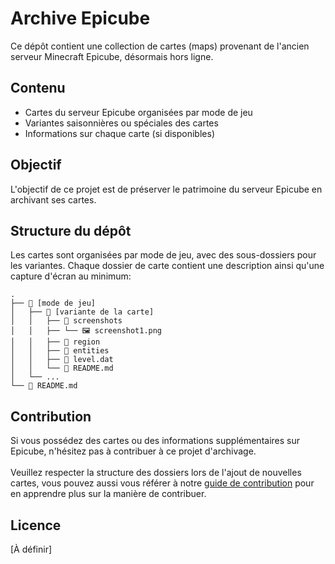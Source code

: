 # Archive Epicube

Ce dépôt contient une collection de cartes (maps) provenant de l'ancien serveur Minecraft Epicube, désormais hors ligne.

## Contenu

- Cartes du serveur Epicube organisées par mode de jeu
- Variantes saisonnières ou spéciales des cartes
- Informations sur chaque carte (si disponibles)

## Objectif

L'objectif de ce projet est de préserver le patrimoine du serveur Epicube en archivant ses cartes.

## Structure du dépôt

Les cartes sont organisées par mode de jeu, avec des sous-dossiers pour les variantes.
Chaque dossier de carte contient une description ainsi qu'une capture d'écran au minimum:

```
.
├── 📂 [mode de jeu]
│   ├── 📂 [variante de la carte]
│   │   ├── 📂 screenshots
│   │   ├── └── 🖼️ screenshot1.png
│   │   ├── 📁 region
│   │   ├── 📁 entities
│   │   ├── 📄 level.dat
│   │   └── 📝 README.md
│   └── ...
└── 📝 README.md
```

## Contribution

Si vous possédez des cartes ou des informations supplémentaires sur Epicube, n'hésitez pas à contribuer à ce projet d'archivage.
<br>
<br>
Veuillez respecter la structure des dossiers lors de l'ajout de nouvelles cartes, vous pouvez aussi vous référer à notre [guide de contribution](https://github.com/Epicube-Archive/.github/blob/main/profile/CONTRIBUTING.md) pour en apprendre plus sur la manière de contribuer.

## Licence

[À définir]